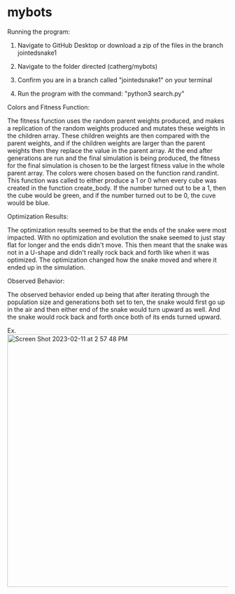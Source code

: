 # mybots

Running the program:

1. Navigate to GitHub Desktop or download a zip of the files in the branch jointedsnake1

2. Navigate to the folder directed (catherg/mybots)

3. Confirm you are in a branch called "jointedsnake1" on your terminal

4. Run the program with the command: "python3 search.py"


Colors and Fitness Function:

The fitness function uses the random parent weights produced, and makes a replication of the random weights produced and mutates these weights
in the children array. These children weights are then compared with the parent weights, and if the children weights are larger than the parent weights
then they replace the value in the parent array. At the end after generations are run and the final simulation is being produced, the fitness for the
final simulation is chosen to be the largest fitness value in the whole parent array. The colors were chosen based on the function rand.randint. This
function was called to either produce a 1 or 0 when every cube was created in the function create_body. If the number turned out to be a 1, then the cube
would be green, and if the number turned out to be 0, the cuve would be blue.

Optimization Results:

The optimization results seemed to be that the ends of the snake were most impacted. With no optimization and evolution the snake seemed to just stay flat
for longer and the ends didn't move. This then meant that the snake was not in a U-shape and didn't really rock back and forth like when it was optimized.
The optimization changed how the snake moved and where it ended up in the simulation.



Observed Behavior:

The observed behavior ended up being that after iterating through the population size and generations both set to ten, the snake would first go up in
the air and then either end of the snake would turn upward as well. And the snake would rock back and forth once both of its ends turned upward.

Ex.
<img width="576" alt="Screen Shot 2023-02-11 at 2 57 48 PM" src="https://user-images.githubusercontent.com/116319364/218281220-2ec1a398-50df-4b3d-b0ce-95db3e756090.png">
